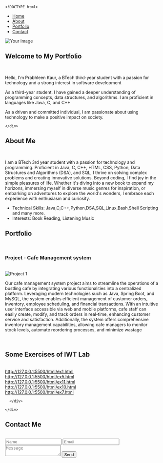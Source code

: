     <!DOCTYPE html>
<html lang="en">
<head>
  <meta charset="UTF-8">
  <meta name="viewport" content="width=device-width, initial-scale=1.0">
  <title>My Portfolio</title>
  <link rel="stylesheet" href="styless.css">
</head>
<body>

  <!-- Navigation -->
  <nav>
    <ul>
      <li><a href="#home">Home</a></li>
      <li><a href="#about">About</a></li>
      <li><a href="#portfolio">Portfolio</a></li>
      <li><a href="#contact">Contact</a></li>
    </ul>
  </nav>

  <!-- Homepage -->
  <section id="home">
    <div class="container">
        <div class="home-image">
            <img src="me.jpg" alt="Your Image">
          </div>
      <h1>Welcome to My Portfolio</h1><br>
      <p> Hello, I'm Prabhleen Kaur, a BTech third-year student with a passion for technology and a strong interest in software development</p>
      <p> As a third-year student, I have gained a deeper understanding of programming concepts, data structures, and algorithms. I am proficient in languages like Java, C, and C++</p>
      <p>As a driven and committed individual, I am passionate about using technology to make a positive impact on society. </p>
    </div>
    
    </div>
  </div>
  </section>

  <!-- About Section -->
  <section id="about">
    <div class="container">
      <h2>About Me</h2><br>
      <p>I am a BTech 3rd year student with a passion for technology and programming. 
        Proficient in Java, C, C++, HTML, CSS, Python, Data Structures and Algorithms (DSA), and SQL, I thrive on solving complex problems and creating innovative solutions. Beyond coding, I find joy in the simple pleasures of life.
        Whether it's diving into a new book to expand my horizons, immersing myself in diverse music genres for inspiration, or embarking on adventures to explore the world's wonders, I embrace each experience with enthusiasm and curiosity.</p>
      <ul>
        <li>Technical Skills: Java,C,C++,Python,DSA,SQL,Linux,Bash,Shell Scripting and many more.</li>
        <li>Interests: Book Reading, Listening Music</li>
      </ul>
    </div>
  </section>

  <!-- Portfolio Section -->
  <section id="portfolio">
    <div class="container">
      <h2>Portfolio</h2><br>
      <div class="project">
        <h3>Project - Cafe Management system</h3><br>
        <img src="Top-Book-Cafes-to-explore-in-Delhi-NCR.webp" alt="Project 1"><br>
        <p>Our cafe management system project aims to streamline the operations of a bustling cafe by integrating various functionalities into a centralized platform.
            Leveraging modern technologies such as Java, Spring Boot, and MySQL, the system enables efficient management of customer orders, inventory, employee scheduling, and financial transactions. With an intuitive user interface accessible via web and mobile platforms, cafe staff can easily create, modify, and track orders in real-time, enhancing customer service and satisfaction. 
            Additionally, the system offers comprehensive inventory management capabilities, allowing cafe managers to monitor stock levels, automate reordering processes, and minimize wastage</p><br>
           <h2>Some Exercises of IWT Lab</h2><br>
            <a href="ex1.html">http://127.0.0.1:5500/html/ex1.html</a><br>
            <a href="ex5.html">http://127.0.0.1:5500/html/ex5.html</a><br>
            <a href="ex11.html">http://127.0.0.1:5500/html/ex11.html</a><br>
            <a href="ex10.html">http://127.0.0.1:5500/html/ex10.html</a><br>
            <a href="ex7.html">http://127.0.0.1:5500/html/ex7.html</a><br>

      </div>
      
    </div>
  </section>

  <!-- Contact Section -->
  <section id="contact">
    <div class="container">
      <h2>Contact Me</h2><br>
      <form id="contact-form">
        <input type="text" placeholder="Name" required>
        <input type="email" placeholder="Email" required>
        <textarea placeholder="Message" required></textarea>
        <button type="submit">Send</button>
      </form>
    </div>
  </section>

  <script>
    document.querySelectorAll('a[href^="#"]').forEach(anchor => {
      anchor.addEventListener('click', function (e) {
        e.preventDefault();

        document.querySelector(this.getAttribute('href')).scrollIntoView({
          behavior: 'smooth'
        });
      });
    });
  </script>

</body>
</html>
